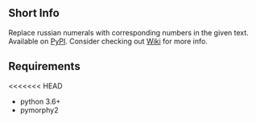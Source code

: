 ## Short Info
Replace russian numerals with corresponding numbers in the given text.
Available on [PyPI](https://pypi.org/project/numberize/).
Consider checking out [Wiki](https://github.com/DanATW/numberize/wiki) for more info.

## Requirements
<<<<<<< HEAD
* python 3.6+
* pymorphy2
